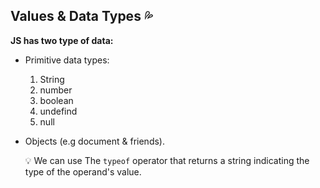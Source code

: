 ## Values & Data Types :sweat_drops:
**JS has two type of data:**
- Primitive data types:
    1. String
    2. number
    3. boolean
    4. undefind
    5. null  
- Objects (e.g document & friends).
  
  💡 We can use The `typeof` operator that returns a string indicating the type of the operand's value.
  
  


